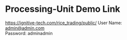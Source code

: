# Processing-Unit Demo Link
https://ignitive-tech.com/rice_trading/public/
User Name: admin@admin.com  
Password: adminadmin
